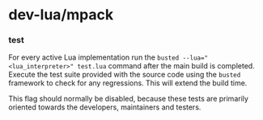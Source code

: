 # dev-lua/mpack

### test
For every active Lua implementation run the `busted --lua="<lua_interpreter>" test.lua` command after the main build is completed. Execute the test suite provided with the source code using the `busted` framework to check for any regressions. This will extend the build time.

This flag should normally be disabled, because these tests are primarily oriented towards the developers, maintainers and testers.
